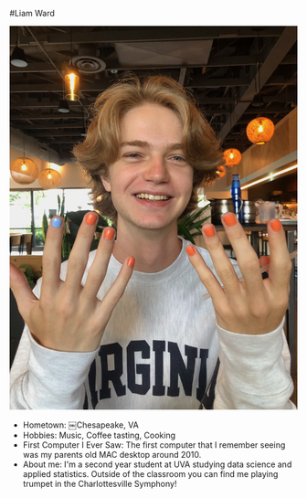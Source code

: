 #Liam Ward

![Path to an image](IMG_8647.jpg)

- Hometown: ￼Chesapeake, VA
- Hobbies: Music, Coffee tasting, Cooking
- First Computer I Ever Saw: The first computer that I remember seeing was my parents old MAC desktop around 2010. 
- About me: I'm a second year student at UVA studying data science and applied statistics. Outside of the classroom you can find me playing trumpet in the Charlottesville Symphony!